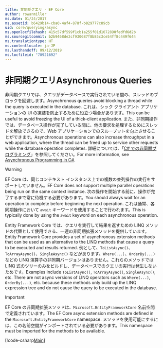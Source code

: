 ```yaml
---
title: 非同期クエリ - EF Core
author: rowanmiller
ms.date: 01/24/2017
ms.assetid: b6429b14-cba0-4af4-878f-b829777c89cb
uid: core/querying/async
ms.openlocfilehash: 415c57df599f1cb1a255f01d1072890fedfd6d2b
ms.sourcegitcommit: b2b9468de2cf930687f8b85c3ce54ff8c449f644
ms.translationtype: HT
ms.contentlocale: ja-JP
ms.lasthandoff: 09/12/2019
ms.locfileid: "70921692"
---
```

# <a name="asynchronous-queries"></a><span data-ttu-id="43b39-102">非同期クエリ</span><span class="sxs-lookup"><span data-stu-id="43b39-102">Asynchronous Queries</span></span>

<span data-ttu-id="43b39-103">非同期クエリでは、クエリがデータベースで実行されている間の、スレッドのブロックを回避します。</span><span class="sxs-lookup"><span data-stu-id="43b39-103">Asynchronous queries avoid blocking a thread while the query is executed in the database.</span></span> <span data-ttu-id="43b39-104">これは、シック クライアント アプリケーションの UI の凍結を防止するために役立つ場合があります。</span><span class="sxs-lookup"><span data-stu-id="43b39-104">This can be useful to avoid freezing the UI of a thick-client application.</span></span> <span data-ttu-id="43b39-105">また、非同期操作では、データベース操作が完了している間に、他の要求を処理するためにスレッドを解放できるので、Web アプリケーションでのスループットを向上させることができます。</span><span class="sxs-lookup"><span data-stu-id="43b39-105">Asynchronous operations can also increase throughput in a web application, where the thread can be freed up to service other requests while the database operation completes.</span></span> <span data-ttu-id="43b39-106">詳細については、「[C# での非同期プログラミング](https://docs.microsoft.com/dotnet/csharp/async)」を参照してください。</span><span class="sxs-lookup"><span data-stu-id="43b39-106">For more information, see [Asynchronous Programming in C#](https://docs.microsoft.com/dotnet/csharp/async).</span></span>

> [!WARNING]  
> <span data-ttu-id="43b39-107">EF Core は、同じコンテキスト インスタンス上での複数の並列操作の実行をサポートしていません。</span><span class="sxs-lookup"><span data-stu-id="43b39-107">EF Core does not support multiple parallel operations being run on the same context instance.</span></span> <span data-ttu-id="43b39-108">次の操作を開始する前に、操作が完了するまで常に待機する必要があります。</span><span class="sxs-lookup"><span data-stu-id="43b39-108">You should always wait for an operation to complete before beginning the next operation.</span></span> <span data-ttu-id="43b39-109">これは通常、各同期操作において `await` キーワードを使用することで行われます。</span><span class="sxs-lookup"><span data-stu-id="43b39-109">This is typically done by using the `await` keyword on each asynchronous operation.</span></span>

<span data-ttu-id="43b39-110">Entity Framework Core では、クエリを実行して結果を返すための LINQ メソッドの代替として使用できる、一連の非同期拡張メソッドを提供しています。</span><span class="sxs-lookup"><span data-stu-id="43b39-110">Entity Framework Core provides a set of asynchronous extension methods that can be used as an alternative to the LINQ methods that cause a query to be executed and results returned.</span></span> <span data-ttu-id="43b39-111">例として、`ToListAsync()`、`ToArrayAsync()`、`SingleAsync()` などがあります。`Where(...)`、`OrderBy(...)` などの LINQ 演算子の非同期バージョンはありません。これらのメソッドでは LINQ 式のツリーのみをビルドし、データベースでのクエリの実行は発生しないためです。</span><span class="sxs-lookup"><span data-stu-id="43b39-111">Examples include `ToListAsync()`, `ToArrayAsync()`, `SingleAsync()`, etc. There are not async versions of LINQ operators such as `Where(...)`, `OrderBy(...)`, etc. because these methods only build up the LINQ expression tree and do not cause the query to be executed in the database.</span></span>

> [!IMPORTANT]  
> <span data-ttu-id="43b39-112">EF Core の非同期拡張メソッドは、`Microsoft.EntityFrameworkCore` 名前空間で定義されています。</span><span class="sxs-lookup"><span data-stu-id="43b39-112">The EF Core async extension methods are defined in the `Microsoft.EntityFrameworkCore` namespace.</span></span> <span data-ttu-id="43b39-113">メソッドを使用可能にするには、この名前空間がインポートされている必要があります。</span><span class="sxs-lookup"><span data-stu-id="43b39-113">This namespace must be imported for the methods to be available.</span></span>

[!code-csharp[Main](../../../samples/core/Querying/Async/Sample.cs#Sample)]
